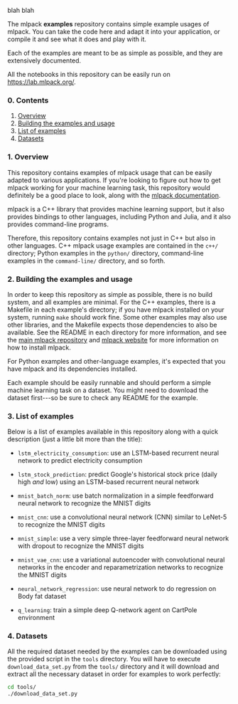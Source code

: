 blah blah

The mlpack **examples** repository contains simple example usages of mlpack.
You can take the code here and adapt it into your application, or compile it and
see what it does and play with it.

Each of the examples are meant to be as simple as possible, and they are
extensively documented.

All the notebooks in this repository can be easily run on
https://lab.mlpack.org/.

### 0. Contents

  1. [Overview](#1-overview)
  2. [Building the examples and usage](#2-Building-the-examples-and-usage)
  3. [List of examples](#3-List-of-examples)
  4. [Datasets](#4-datasets)

###  1. Overview

This repository contains examples of mlpack usage that can be easily adapted to
various applications.  If you're looking to figure out how to get mlpack working
for your machine learning task, this repository would definitely be a good place
to look, along with the [mlpack
documentation](https://www.mlpack.org/docs.html).

mlpack is a C++ library that provides machine learning support, but it also
provides bindings to other languages, including Python and Julia, and it also
provides command-line programs.

Therefore, this repository contains examples not just in C++ but also in other
languages.  C++ mlpack usage examples are contained in the `c++/` directory;
Python examples in the `python/` directory, command-line examples in the
`command-line/` directory, and so forth.

### 2. Building the examples and usage

In order to keep this repository as simple as possible, there is no build
system, and all examples are minimal.  For the C++ examples, there is a Makefile
in each example's directory; if you have mlpack installed on your system,
running `make` should work fine.  Some other examples may also use other
libraries, and the Makefile expects those dependencies to also be available.
See the README in each directory for more information, and see the [main mlpack
repository](https://github.com/mlpack/mlpack) and [mlpack
website](https://www.mlpack.org/) for more information on how to install mlpack.

For Python examples and other-language examples, it's expected that you have
mlpack and its dependencies installed.

Each example should be easily runnable and should perform a simple machine
learning task on a dataset.  You might need to download the dataset first---so
be sure to check any README for the example.

### 3. List of examples

Below is a list of examples available in this repository along with a quick
description (just a little bit more than the title):

 - `lstm_electricity_consumption`: use an LSTM-based recurrent neural network to
   predict electricity consumption

 - `lstm_stock_prediction`: predict Google's historical stock price (daily high
   _and_ low) using an LSTM-based recurrent neural network

 - `mnist_batch_norm`: use batch normalization in a simple feedforward neural
   network to recognize the MNIST digits

 - `mnist_cnn`: use a convolutional neural network (CNN) similar to LeNet-5 to
   recognize the MNIST digits

 - `mnist_simple`: use a very simple three-layer feedforward neural network with
   dropout to recognize the MNIST digits

 - `mnist_vae_cnn`: use a variational autoencoder with convolutional neural
   networks in the encoder and reparametrization networks to recognize the MNIST
   digits
   
 - `neural_network_regression`: use neural network to do regression on Body fat 
    dataset
    
 - `q_learning`: train a simple deep Q-network agent on CartPole environment
   
### 4. Datasets

All the required dataset needed by the examples can be downloaded using the
provided script in the `tools` directory. You will have to execute
`download_data_set.py` from the `tools/` directory and it will download and
extract all the necessary dataset in order for examples to work perfectly:

```sh
cd tools/
./download_data_set.py
```

